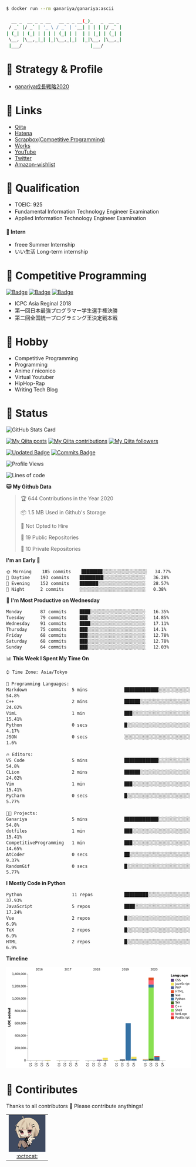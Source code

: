 
```bash
$ docker run --rm ganariya/ganariya:ascii

  __ _  __ _ _ __   __ _ _ __(_)_   _  __ _
 / _` |/ _` | '_ \ / _` | '__| | | | |/ _` |
| (_| | (_| | | | | (_| | |  | | |_| | (_| |
 \__, |\__,_|_| |_|\__,_|_|  |_|\__, |\__,_|
 |___/                          |___/

```

# 🐾 Strategy & Profile

- [ganariya成長戦略2020](https://docs.google.com/presentation/d/1miXe07Y9XukI6bwbh8q4TjisLdw-n51e3prdmfTTCgY/edit)

# 🐾 Links

- [Qiita](https://qiita.com/ganariya)
- [Hatena](https://ganariya.hatenablog.com/)
- [Scrapbox(Competitive Programming)](https://scrapbox.io/ganariya/)
- [Works](https://ganariya.github.io/works/)
- [YouTube](https://www.youtube.com/channel/UCPTKMrRhOSf30v59Ktbpl1A)
- [Twitter](https://twitter.com/ganariya)
- [Amazon-wishlist](https://www.amazon.co.jp/hz/wishlist/ls/7297J1ZN3DSH)

# 🐾 Qualification

- TOEIC: 925
- Fundamental Information Technology Engineer Examination　
- Applied Information Technology Engineer Examination

#### 🐾 Intern

- freee Summer Internship
- いい生活 Long-term internship


# 🐾 Competitive Programming

[![Badge](https://cp-logo.vercel.app/atcoder/ganariya2525)](https://atcoder.jp/users/ganariya2525) [![Badge](https://cp-logo.vercel.app/codeforces/ganariya)](https://codeforces.com/profile/ganariya) [![Badge](https://cp-logo.vercel.app/yukicoder/ganariya)](https://yukicoder.me/users/3037)

- ICPC Asia Reginal 2018
- 第一回日本最強プログラマー学生選手権決勝
- 第二回全国統一プログラミング王決定戦本戦

# 🐾 Hobby

- Competitive Programming
- Programming
- Anime / niconico
- Virtual Youtuber
- HipHop-Rap
- Writing Tech Blog

# 🐾 Status

![GitHub Stats Card](https://github-readme-stats.vercel.app/api?username=Ganariya&count_private=true&show_icons=true&theme=dracula)


[![My Qiita posts](https://qiita-badge.apiapi.app/s/ganariya/posts.svg)](http://qiita.com/ganariya) 
[![My Qiita contributions](https://qiita-badge.apiapi.app/s/ganariya/contributions.svg)](http://qiita.com/ganariya) [![My Qiita followers](https://qiita-badge.apiapi.app/s/ganariya/followers.svg)](http://qiita.com/ganariya)
                
[![Updated Badge](https://badges.pufler.dev/updated/Ganariya/Ganariya)](https://github.com/Ganariya) [![Commits Badge](https://badges.pufler.dev/commits/monthly/Ganariya)](https://github.com/Ganariya)

<!--START_SECTION:waka-->
![Profile Views](http://img.shields.io/badge/Profile%20Views-161-blue)

![Lines of code](https://img.shields.io/badge/From%20Hello%20World%20I%27ve%20Written-3.3%20million%20lines%20of%20code-blue)

**🐱 My Github Data** 

> 🏆 644 Contributions in the Year 2020
 > 
> 📦 1.5 MB Used in Github's Storage 
 > 
> 🚫 Not Opted to Hire
 > 
> 📜 19 Public Repositories
 > 
> 🔑 10 Private Repositories 

**I'm an Early 🐤** 

```text
🌞 Morning    185 commits    ████████░░░░░░░░░░░░░░░░░   34.77% 
🌆 Daytime    193 commits    █████████░░░░░░░░░░░░░░░░   36.28% 
🌃 Evening    152 commits    ███████░░░░░░░░░░░░░░░░░░   28.57% 
🌙 Night      2 commits      ░░░░░░░░░░░░░░░░░░░░░░░░░   0.38%

```
📅 **I'm Most Productive on Wednesday** 

```text
Monday       87 commits     ████░░░░░░░░░░░░░░░░░░░░░   16.35% 
Tuesday      79 commits     ███░░░░░░░░░░░░░░░░░░░░░░   14.85% 
Wednesday    91 commits     ████░░░░░░░░░░░░░░░░░░░░░   17.11% 
Thursday     75 commits     ███░░░░░░░░░░░░░░░░░░░░░░   14.1% 
Friday       68 commits     ███░░░░░░░░░░░░░░░░░░░░░░   12.78% 
Saturday     68 commits     ███░░░░░░░░░░░░░░░░░░░░░░   12.78% 
Sunday       64 commits     ███░░░░░░░░░░░░░░░░░░░░░░   12.03%

```


📊 **This Week I Spent My Time On** 

```text
⌚︎ Time Zone: Asia/Tokyo

💬 Programming Languages: 
Markdown                 5 mins              █████████████░░░░░░░░░░░░   54.8% 
C++                      2 mins              ██████░░░░░░░░░░░░░░░░░░░   24.02% 
VimL                     1 min               ███░░░░░░░░░░░░░░░░░░░░░░   15.41% 
Python                   0 secs              █░░░░░░░░░░░░░░░░░░░░░░░░   4.17% 
JSON                     0 secs              ░░░░░░░░░░░░░░░░░░░░░░░░░   1.6%

🔥 Editors: 
VS Code                  5 mins              █████████████░░░░░░░░░░░░   54.8% 
CLion                    2 mins              ██████░░░░░░░░░░░░░░░░░░░   24.02% 
Vim                      1 min               ███░░░░░░░░░░░░░░░░░░░░░░   15.41% 
PyCharm                  0 secs              █░░░░░░░░░░░░░░░░░░░░░░░░   5.77%

🐱‍💻 Projects: 
Ganariya                 5 mins              █████████████░░░░░░░░░░░░   54.8% 
dotfiles                 1 min               ███░░░░░░░░░░░░░░░░░░░░░░   15.41% 
CompetitiveProgramming   1 min               ███░░░░░░░░░░░░░░░░░░░░░░   14.65% 
AtCoder                  0 secs              ██░░░░░░░░░░░░░░░░░░░░░░░   9.37% 
RandomGif                0 secs              █░░░░░░░░░░░░░░░░░░░░░░░░   5.77%

```

**I Mostly Code in Python** 

```text
Python                   11 repos            █████████░░░░░░░░░░░░░░░░   37.93% 
JavaScript               5 repos             ████░░░░░░░░░░░░░░░░░░░░░   17.24% 
Vue                      2 repos             █░░░░░░░░░░░░░░░░░░░░░░░░   6.9% 
TeX                      2 repos             █░░░░░░░░░░░░░░░░░░░░░░░░   6.9% 
HTML                     2 repos             █░░░░░░░░░░░░░░░░░░░░░░░░   6.9%

```


**Timeline**

![Chart not found](https://github.com/Ganariya/Ganariya/blob/master/charts/bar_graph.png) 


<!--END_SECTION:waka-->

# 🐾 Contiributes

Thanks to all contributors 🎉
Please contribute anythings!

<table>
  <tr>
    <td align="center"><a href="https://github.com/Ganariya"><img src="https://github.com/Ganariya/Ganariya/blob/master/ganariya.png?raw=true" width="100px;" alt="ganariya"/><br /><a href="https://github.com/Ganariya" title="Code">:octocat: </a></a></td>
  </tr>
</table>


